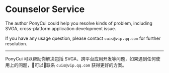 # Counselor Service

The author PonyCui could help you resolve kinds of problem, including SVGA, cross-platform application development issue.

If you have any usage question, please contact `cuis@vip.qq.com` for further resolution.

---

PonyCui 可以帮助你解决包括 SVGA、跨平台应用开发等问题，如果遇到任何使用上的问题，可以联系 `cuis@vip.qq.com` 获得更好的方案。